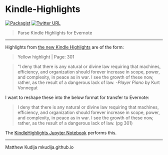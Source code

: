 # Kindle-Highlights
[![Packagist](https://img.shields.io/packagist/l/doctrine/orm.svg?maxAge=2592000)](https://github.com/mkudija/Kindle-Highlights/blob/master/LICENSE)
[![Twitter URL](https://img.shields.io/twitter/url/http/shields.io.svg?style=social&maxAge=2592000)](https://twitter.com/mkudija)

> Parse Kindle Highlights for Evernote

<hr>

Highlights from [the new Kindle Highlights](https://kindle.amazon.com/your_highlights) are of the form:

> Yellow highlight | Page: 301

> “I deny that there is any natural or divine law requiring that machines, efficiency, and organization should forever increase in scope, power, and complexity, in peace as in war. I see the growth of these now, rather, as the result of a dangerous lack of law.
> -*Player Piano* by Kurt Vonnegut

I want to reshape these into the below format for transfer to Evernote:

>I deny that there is any natural or divine law requiring that machines, efficiency, and organization should forever increase in scope, power, and complexity, in peace as in war. I see the growth of these now, rather, as the result of a dangerous lack of law. (pg 301)

The [KindleHighlights Jupyter Notebook](https://github.com/mkudija/Kindle-Highlights/blob/master/KindleHighlights.ipynb) performs this. 

<hr>
Matthew Kudija
mkudija.github.io